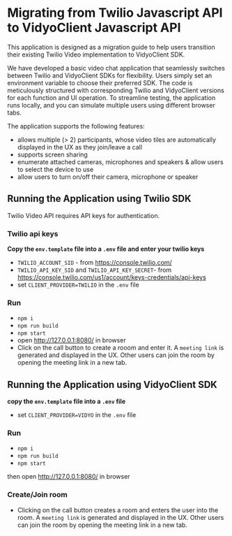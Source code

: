 # Migrating from Twilio Javascript API to VidyoClient Javascript API
This application is designed as a migration guide to help users transition their existing Twilio Video implementation to VidyoClient SDK.

We have developed a basic video chat application that seamlessly switches between Twilio and VidyoClient SDKs for flexibility. Users simply set an environment variable to choose their preferred SDK. The code is meticulously structured with corresponding Twilio and VidyoClient versions for each function and UI operation. To streamline testing, the application runs locally, and you can simulate multiple users using different browser tabs.

The application supports the following features:
* allows multiple  (> 2) participants, whose video tiles are automatically displayed in the UX as they join/leave a call
* supports screen sharing
* enumerate attached cameras, microphones and speakers & allow users to select the device to use
* allow users to turn on/off their camera, microphone or speaker

## Running the Application using Twilio SDK

Twilio Video API requires  API keys for authentication.
 
### Twilio api keys
<strong>Copy the `env.template` file into a `.env` file and enter your twilio keys</strong>
 
* `TWILIO_ACCOUNT_SID` - from https://console.twilio.com/
* `TWILIO_API_KEY_SID` and `TWILIO_API_KEY_SECRET`- from https://console.twilio.com/us1/account/keys-credentials/api-keys
* set `CLIENT_PROVIDER=TWILIO` in the `.env` file

### Run
* `npm i`
* `npm run build`
* `npm start`
* open http://127.0.0.1:8080/ in browser
* Click on the call button to create a rooom and enter it. A `meeting link` is generated and displayed in the UX. Other users can join the room by opening the meeting link in a new tab.

## Running the Application using VidyoClient SDK
<strong>copy the `env.template` file into a `.env` file </strong>

* set `CLIENT_PROVIDER=VIDYO` in the `.env` file

### Run
* `npm i`
* `npm run build`
* `npm start`

then open http://127.0.0.1:8080/ in browser

### Create/Join room 
* Clicking on the call button creates a room and enters the user into the room. A `meeting link` is generated and displayed in the UX. Other users can join the room by opening the meeting link in a new tab.



